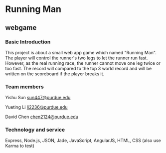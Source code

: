 
  <h1> Running Man </h1>
  <h2> webgame </h2>

<h3> Basic Introduction </h3>

<p1> This project is about a small web app game which named "Running Man". The player will control the runner's two legs to let the runner run fast. However, as the real running race, the runner cannot move one leg twice or too fast. The record will compared to the top 3 world record and will be written on the scoreboard if the player breaks it. </p1>

<h3> Team members </h3>

Yishu Sun sun447@purdue.edu

Yueting Li li2236@purdue.edu

David Chen chen2124@purdue.edu

<h3> Technology and service </h3>

Express, Node.js, JSON, Jade, JavaScript, AngularJS, HTML, CSS (also use Karma to test)
